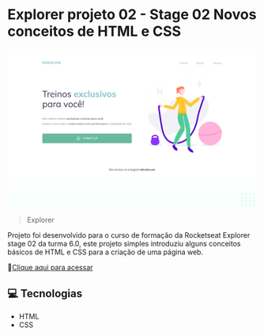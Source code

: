 # Explorer projeto 02 - Stage 02 Novos conceitos de HTML e CSS

![preview](images/preview.png)

> Explorer

Projeto foi desenvolvido para o curso de formação da Rocketseat Explorer stage 02 da turma 6.0, este projeto simples introduziu alguns conceitos básicos de HTML e CSS para a criação de uma página web.

🔗[Clique aqui para acessar](https://felipepleao.github.io/explorer-stage2-pj2/)

## 💻 Tecnologias

- HTML
- CSS
